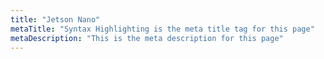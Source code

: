```yaml
---
title: "Jetson Nano"
metaTitle: "Syntax Highlighting is the meta title tag for this page"
metaDescription: "This is the meta description for this page"
---
```

